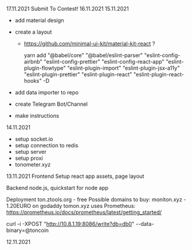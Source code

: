 17.11.2021
Submit To Contest!
16.11.2021
15.11.2021
- add material design
- create a layout 
  - https://github.com/minimal-ui-kit/material-kit-react ?

    yarn add "@babel/core"    "@babel/eslint-parser"    "eslint-config-airbnb"    "eslint-config-prettier"    "eslint-config-react-app"    "eslint-plugin-flowtype"    "eslint-plugin-import"    "eslint-plugin-jsx-a11y"    "eslint-plugin-prettier"    "eslint-plugin-react"    "eslint-plugin-react-hooks" -D

- add data importer to repo
- create Telegram Bot/Channel
- make instructions

14.11.2021
+ setup socket.io
+ setup connection to redis
+ setup server
+ setup proxi
+ tonometer.xyz

13.11.2021
Frontend
Setup react app
assets, page layout

Backend
node.js, quickstart for node app

Deployment
ton.ztools.org - free
Possible domains to buy:
moniton.xyz - 1.20EURO on godaddy
tomon.xyz uses Prometheus:
https://prometheus.io/docs/prometheus/latest/getting_started/

curl -i -XPOST "http://10.8.1.19:8086/write?db=db0" --data-binary=@toncoin

12.11.2021
